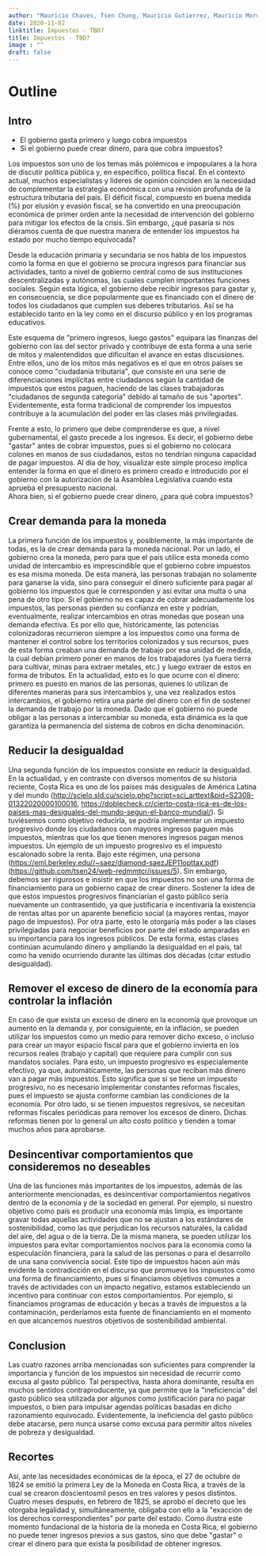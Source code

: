 ```yaml
---
author: "Mauricio Chaves, Tsen Chung, Mauricio Gutierrez, Mauricio Morua"
date: 2020-11-02
linktitle: Impuestos - TBD?
title: Impuestos - TBD?
image : ""
draft: false
---
```



# Outline

## Intro
- El gobierno gasta primero y luego cobra impuestos
- Si el gobierno puede crear dinero, para que cobra impuestos?

Los impuestos son uno de los temas más polémicos e impopulares a la hora de discutir política pública y, en específico, política fiscal. 
En el contexto actual, muchos especialistas y líderes de opinión coinciden en la necesidad de complementar la estrategia económica con una revisión profunda de la estructura tributaria del país. 
El déficit fiscal, compuesto en buena medida (%) por elusión y evasión fiscal, se ha convertido en una preocupación económica de primer orden ante la necesidad de intervención del gobierno para mitigar los efectos de la crisis. 
Sin embargo, ¿qué pasaría si nos diéramos cuenta de que nuestra manera de entender los impuestos ha estado por mucho tiempo equivocada?

Desde la educación primaria y secundaria se nos habla de los impuestos como la forma en que el gobierno se procura ingresos para financiar sus actividades, tanto a nivel de gobierno central como de sus instituciones descentralizadas y autónomas, las cuales cumplen importantes funciones sociales. 
Según esta lógica, el gobierno debe recibir ingresos para gastar y, en consecuencia, se dice popularmente que es financiado con el dinero de todos los ciudadanos que cumplen sus deberes tributarios. 
Así se ha establecido tanto en la ley como en el discurso público y en los programas educativos. 

Este esquema de "primero ingresos, luego gastos" equipara las finanzas del gobierno con las del sector privado y contribuye de esta forma a una serie de mitos y malentendidos que dificultan el avance en estas discusiones. 
Entre ellos, uno de los mitos más negativos es el que en otros países se conoce como "ciudadanía tributaria", que consiste en una serie de diferenciaciones implícitas entre ciudadanos según la cantidad de impuestos que estos paguen, haciendo de las clases trabajadoras "ciudadanos de segunda categoría" debido al tamaño de sus "aportes". Evidentemente, esta forma tradicional de comprender los impuestos contribuye a la acumulación del poder en las clases más privilegiadas. 

Frente a esto, lo primero que debe comprenderse es que, a nivel gubernamental, el gasto precede a los ingresos. 
Es decir, el gobierno debe "gastar" antes de cobrar impuestos, pues si el gobierno no colocara colones en manos de sus ciudadanos, estos no tendrían ninguna capacidad de pagar impuestos.
Al día de hoy, visualizar este simple proceso implica entender la forma en que el dinero es primero creado e introducido por el gobierno con la autorización de la Asamblea Legislativa cuando esta aprueba el presupuesto nacional.   
Ahora bien, si el gobierno puede crear dinero, ¿para qué cobra impuestos?


## Crear demanda para la moneda
La primera función de los impuestos y, posiblemente, la más importante de todas, es la de crear demanda para la moneda nacional. 
Por un lado, el gobierno crea la moneda, pero para que el país utilice esta moneda como unidad de intercambio es imprescindible que el gobierno cobre impuestos es esa misma moneda. 
De esta manera, las personas trabajan no solamente para ganarse la vida, sino para conseguir el dinero suficiente para pagar al gobierno los impuestos que le corresponden y así evitar una multa o una pena de otro tipo.
Si el gobierno no es capaz de cobrar adecuadamente los impuestos, las personas pierden su confianza en este y podrían, eventualmente, realizar intercambios en otras monedas que posean una demanda efectiva.
Es por ello que, históricamente, las potencias colonizadoras recurrieron siempre a los impuestos como una forma de mantener el control sobre los territorios colonizados y sus recursos, pues de esta forma creaban una demanda de trabajo por esa unidad de medida, la cual debían primero poner en manos de los trabajadores (ya fuera tierra para cultivar, minas para extraer metales, etc.) y luego extraer de estos en forma de tributos. 
En la actualidad, esto es lo que ocurre con el dinero: primero es puesto en manos de las personas, quienes lo utilizan de diferentes maneras para sus intercambios y, una vez realizados estos intercambios, el gobierno retira una parte del dinero con el fin de sostener la demanda de trabajo por la moneda. 
Dado que el gobierno no puede obligar a las personas a intercambiar su moneda, esta dinámica es la que garantiza la permanencia del sistema de cobros en dicha denominación. 
 
## Reducir la desigualdad

Una segunda función de los impuestos consiste en reducir la desigualdad. 
En la actualidad, y en contraste con diversos momentos de su historia reciente, Costa Rica es uno de los países más desiguales de América Latina y del mundo (http://scielo.sld.cu/scielo.php?script=sci_arttext&pid=S2308-01322020000100016, https://doblecheck.cr/cierto-costa-rica-es-de-los-paises-mas-desiguales-del-mundo-segun-el-banco-mundial/).
Si tuviésemos como objetivo reducirla, se podría implementar un impuesto progresivo donde los ciudadanos con mayores ingresos paguen más impuestos, mientras que los que tienen menores ingresos pagan menos impuestos. 
Un ejemplo de un impuesto progresivo es el impuesto escalonado sobre la renta. Bajo este régimen, una persona (https://eml.berkeley.edu//~saez/diamond-saezJEP11opttax.pdf) (https://github.com/tsen24/web-redmmtcr/issues/5). 
Sin embargo, debemos ser rigurosos e insistir en que los impuestos no son una forma de financiamiento para un gobierno capaz de crear dinero.
Sostener la idea de que estos impuestos progresivos financiarían el gasto público sería nuevamente un contrasentido, ya que justificaría e incentivaría la existencia de rentas altas por un aparente beneficio social (a mayores rentas, mayor pago de impuestos). 
Por otra parte, esto le otorgaría más poder a las clases privilegiadas para negociar beneficios por parte del estado amparadas en su importancia para los ingresos públicos. 
De esta forma, estas clases continúan acumulando dinero y ampliando la desigualdad en el país, tal como ha venido ocurriendo durante las últimas dos décadas (citar estudio desigualdad). 

## Remover el exceso de dinero de la economía para controlar la inflación

En caso de que exista un exceso de dinero en la economía que provoque un aumento en la demanda y, por consiguiente, en la inflación, se pueden utilizar los impuestos como un medio para remover dicho exceso, o incluso para crear un mayor espacio fiscal para que el gobierno invierta en los recursos reales (trabajo y capital) que requiere para cumplir con sus mandatos sociales. 
Para esto, un impuesto progresivo es especialemente efectivo, ya que, automáticamente, las personas que reciban más dinero van a pagar más impuestos. 
Esto significa que si se tiene un impuesto progresivo, no es necesario implementar constantes reformas fiscales, pues el impuesto se ajusta conforme cambian las condiciones de la economía. 
Por otro lado, si se tienen impuestos regresivos, se necesitan reformas fiscales periódicas para remover los excesos de dinero. 
Dichas reformas tienen por lo general un alto costo político y tienden a tomar muchos años para aprobarse. 

## Desincentivar comportamientos que consideremos no deseables
Una de las funciones más importantes de los impuestos, además de las anteriormente mencionadas, es desincentivar comportamientos negativos dentro de la economía y de la sociedad en general. 
Por ejemplo, si nuestro objetivo como país es producir una economía más limpia, es importante gravar todas aquellas actividades que no se ajustan a los estándares de sostenibilidad, como las que perjudican los recursos naturales, la calidad del aire, del agua o de la tierra. 
De la misma manera, se pueden utilizar los impuestos para evitar comportamientos nocivos para la economía como la especulación financiera, para la salud de las personas o para el desarrollo de una sana convivencia social. 
Este tipo de impuestos hacen aún más evidente la contradicción en el discurso que promueve los impuestos como una forma de financiamiento, pues si financiamos objetivos comunes a través de actividades con un impacto negativo, estamos estableciendo un incentivo para continuar con estos comportamientos. 
Por ejemplo, si financiamos programas de educación y becas a través de impuestos a la contaminación, perderíamos esta fuente de financiamiento en el momento en que alcancemos nuestros objetivos de sostenibilidad ambiental. 

## Conclusion
Las cuatro razones arriba mencionadas son suficientes para comprender la importancia y función de los impuestos sin necesidad de recurrir como excusa al gasto público. Tal perspectiva, hasta ahora dominante, resulta en muchos sentidos contraproducente, ya que permite que la "ineficiencia" del gasto público sea utilizada por algunos como justificación para no pagar impuestos, o bien para impulsar agendas políticas basadas en dicho razonamiento equivocado. Evidentemente, la ineficiencia del gasto público debe atacarse, pero nunca usarse como excusa para permitir altos niveles de pobreza y desigualdad.

## Recortes
Así, ante las necesidades económicas de la época, el 27 de octubre de 1824 se emitió la primera Ley de la Moneda en Costa Rica, a través de la cual se crearon doscientosmil pesos en tres valores y pesos distintos. 
Cuatro meses después, en febrero de 1825, se aprobó el decreto que les otorgaba legalidad y, simultáneamente, obligaba con ello a la "exacción de los derechos correspondientes" por parte del estado. 
Como ilustra este momento fundacional de la historia de la moneda en Costa Rica, el gobierno no puede tener ingresos previos a sus gastos, sino que debe "gastar" o crear el dinero para que exista la posibilidad de obtener ingresos. 
